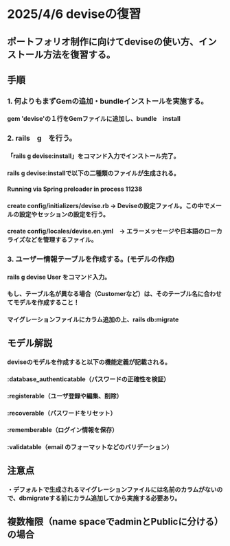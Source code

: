 # 2025/4/6 deviseの復習
## ポートフォリオ制作に向けてdeviseの使い方、インストール方法を復習する。
## 手順
### 1. 何よりもまずGemの追加・bundleインストールを実施する。
#### gem 'devise'の１行をGemファイルに追加し、bundle　install
### 2. rails　g　を行う。
#### 「rails g devise:install」をコマンド入力でインストール完了。
#### rails g devise:installで以下の二種類のファイルが生成される。
#### Running via Spring preloader in process 11238
####      create  config/initializers/devise.rb → Deviseの設定ファイル。この中でメールの設定やセッションの設定を行う。
####      create  config/locales/devise.en.yml　→ エラーメッセージや日本語のローカライズなどを管理するファイル。
### 3. ユーザー情報テーブルを作成する。(モデルの作成)
#### rails g devise User をコマンド入力。
#### もし、テーブル名が異なる場合（Customerなど）は、そのテーブル名に合わせてモデルを作成すること！
#### マイグレーションファイルにカラム追加の上、rails db:migrate

## モデル解説
#### deviseのモデルを作成すると以下の機能定義が記載される。
#### :database_authenticatable（パスワードの正確性を検証）
#### :registerable（ユーザ登録や編集、削除）
#### :recoverable（パスワードをリセット）
#### :rememberable（ログイン情報を保存）
#### :validatable（email のフォーマットなどのバリデーション）

## 注意点
#### ・デフォルトで生成されるマイグレーションファイルには名前のカラムがないので、dbmigrateする前にカラム追加してから実施する必要あり。

## 複数権限（name spaceでadminとPublicに分ける）の場合